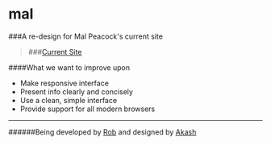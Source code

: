 mal
===

###A re-design for Mal Peacock's current site

>###[Current Site](http://mpcrc.co.uk)

####What we want to improve upon
- Make responsive interface
- Present info clearly and concisely
- Use a clean, simple interface
- Provide support for all modern browsers

___

######Being developed by [Rob](http://calcroft.co) and designed by [Akash](http://twitter.com/akashbharadia)
